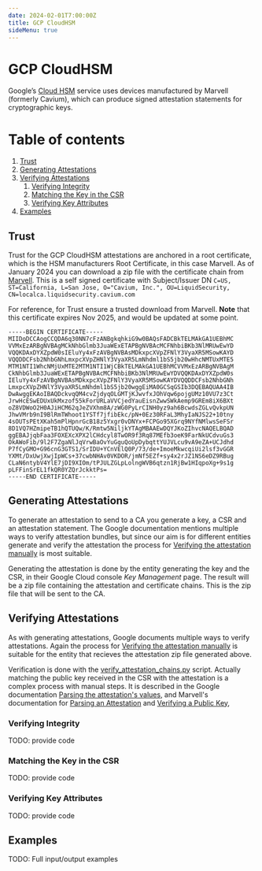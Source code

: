 ```yaml
---
date: 2024-02-01T7:00:00Z
title: GCP CloudHSM
sideMenu: true
---
```


# GCP CloudHSM

Google’s [Cloud HSM](https://cloud.google.com/kms/docs/hsm) service uses devices manufactured by Marvell (formerly Cavium), which can produce signed attestation statements for cryptographic keys.

# Table of contents
1. [Trust](#trust)
2. [Generating Attestations](#generating-attestations)
3. [Verifying Attestations](#verifying_attestations)
    1. [Verifying Integrity](#verifying-integrity)
    2. [Matching the Key in the CSR](#matching-the-key-in-the-csr)
    3. [Verifying Key Attributes](#verifying-key-attributes)
4. [Examples](#examples)

## Trust

Trust for the GCP CloudHSM attestations are anchored in a root certificate, which is the HSM manufacturers Root Certificate, in this case Marvell.
As of January 2024 you can download a zip file with the certificate chain from [Marvell](https://www.marvell.com/content/dam/marvell/en/public-collateral/security-solutions/liquid_security_certificate.zip). This is a self signed certificate with Subject/Issuer DN `C=US, ST=California, L=San Jose, O="Cavium, Inc.", OU=LiquidSecurity, CN=localca.liquidsecurity.cavium.com`

For reference, for Trust ensure a trusted download from Marvell.
**Note** that this certificate expires Nov 2025, and would be updated at some point.
```
-----BEGIN CERTIFICATE-----
MIIDoDCCAogCCQDA6q30NN7cFzANBgkqhkiG9w0BAQsFADCBkTELMAkGA1UEBhMC
VVMxEzARBgNVBAgMCkNhbGlmb3JuaWExETAPBgNVBAcMCFNhbiBKb3NlMRUwEwYD
VQQKDAxDYXZpdW0sIEluYy4xFzAVBgNVBAsMDkxpcXVpZFNlY3VyaXR5MSowKAYD
VQQDDCFsb2NhbGNhLmxpcXVpZHNlY3VyaXR5LmNhdml1bS5jb20wHhcNMTUxMTE5
MTM1NTI1WhcNMjUxMTE2MTM1NTI1WjCBkTELMAkGA1UEBhMCVVMxEzARBgNVBAgM
CkNhbGlmb3JuaWExETAPBgNVBAcMCFNhbiBKb3NlMRUwEwYDVQQKDAxDYXZpdW0s
IEluYy4xFzAVBgNVBAsMDkxpcXVpZFNlY3VyaXR5MSowKAYDVQQDDCFsb2NhbGNh
LmxpcXVpZHNlY3VyaXR5LmNhdml1bS5jb20wggEiMA0GCSqGSIb3DQEBAQUAA4IB
DwAwggEKAoIBAQDckvqQM4cvZjdyqOLGMTjKJwvfxJOhVqw6pojgUMz10VU7z3Ct
JrwHcESwEDUxUkMxzof55kForURLaVVCjedYauEisnZwwSWkAemp9GREm8iX6BXt
oZ8VDWoO2H0AJiHCM62qJeZVXhm8A/zWG0PyLrCINH0yz9ah6BcwdsZGLvQvkpUN
JhwVMrb9nI9BlRmTWhoot1YSTf7jfibEkc/pN+0Ez30RFaL3MhyIaNJS22+10tny
4sOUTsPEtXKah5mPlHpnrGcB18z5Yxgr0vDNYx+FCPGo95XGrq9NYfNMlwsSeFSr
8D1VQ7HZmipeTB1hQTUQw/K/Rmtw5NiljkYTAgMBAAEwDQYJKoZIhvcNAQELBQAD
ggEBAJjqbFaa3FOXEXcXPX2lCHdcyl8TwOR9f3Rq87MEfb3oeK9FarNkUCdvuGs3
OkAWoFib/9l2F7ZgaNlJqVrwBaOvYuGguQoUpDybqttYUJVLcu9vA9eZA+UCJdhd
P7fCyGMO+G96cnG3GTS1/SrIDU+YCnVElQ0P/73/de+ImoeMkwcqiUi2lsf3vGGR
YXMt/DxUwjXwjIpWCs+37cwbNHAv0VKDOR/jmNf5EZf+sy4x2rJZ1NS6eDZ9RBug
CLaN6ntybV4YlE7jDI9XIOm/tPJULZGLpLolngWVB6qtzn1RjBw1HIqpoXg+9s1g
pLFFinSrEL1fkQR0YZQrJckktPs=
-----END CERTIFICATE-----
```
 
## Generating Attestations

To generate an attestation to send to a CA you generate a key, a CSR and an attestation statement. The Google documentation mentions multiple ways to verify attestation bundles, but since our aim is for different entities generate and verify the attestation the process for [Verifying the attestation manually](https://cloud.google.com/kms/docs/attest-key#verify_chains) is most suitable.

Generating the attestation is done by the entity generating the key and the CSR, in their Google Cloud console *Key Management* page. The result will be a zip file containing the attestation and certificate chains. This is the zip file that will be sent to the CA.

## Verifying Attestations

As with generating attestations, Google documents multiple ways to verify attestations. Again the process for [Verifying the attestation manually](https://cloud.google.com/kms/docs/attest-key#verify_chains) is suitable for the entity that recieves the attestation zip file generated above.

Verification is done with the [verify_attestation_chains.py](https://github.com/GoogleCloudPlatform/python-docs-samples/tree/main/kms/attestations) script.
Actually matching the public key received in the CSR with the attestation is a complex process with manual steps. It is described in the Google documentation [Parsing the attestation's values](https://cloud.google.com/kms/docs/attest-key#parse_attestation), and Marvell's documentation for [Parsing an Attestation](https://www.marvell.com/products/security-solutions/nitrox-hs-adapters/software-key-attestation.html#ParseAttestation) and [Verifying a Public Key](https://www.marvell.com/products/security-solutions/nitrox-hs-adapters/software-key-attestation.html#VerifyPubKey),

### Verifying Integrity
TODO: provide code

### Matching the Key in the CSR
TODO: provide code

### Verifying Key Attributes
TODO: provide code

## Examples
TODO: Full input/output examples

